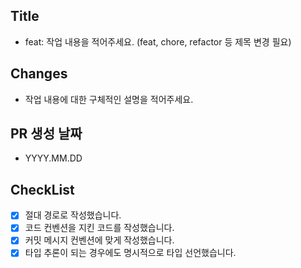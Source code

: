 ## Title

- feat: 작업 내용을 적어주세요. (feat, chore, refactor 등 제목 변경 필요)

## Changes

- 작업 내용에 대한 구체적인 설명을 적어주세요.

## PR 생성 날짜

- YYYY.MM.DD

## CheckList

- [X] 절대 경로로 작성했습니다.
- [X] 코드 컨벤션을 지킨 코드를 작성했습니다.
- [X] 커밋 메시지 컨벤션에 맞게 작성했습니다.
- [X] 타입 추론이 되는 경우에도 명시적으로 타입 선언했습니다.
